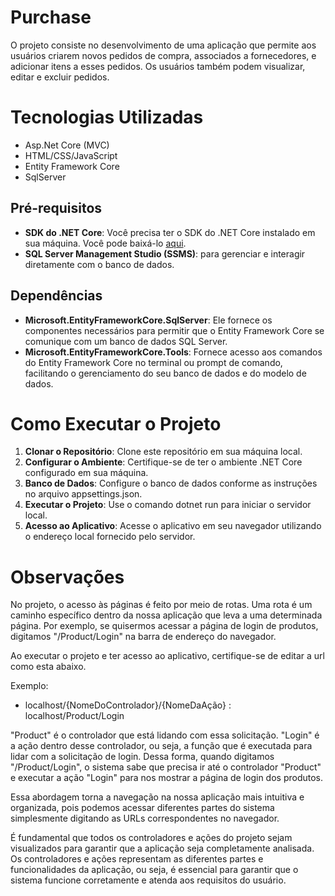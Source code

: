 # Purchase

O projeto consiste no desenvolvimento de uma aplicação que permite aos usuários criarem novos pedidos de compra,
associados a fornecedores, e adicionar itens a esses pedidos. Os usuários também podem visualizar, 
editar e excluir pedidos.

# Tecnologias Utilizadas
- Asp.Net Core (MVC)
- HTML/CSS/JavaScript
- Entity Framework Core
- SqlServer

## Pré-requisitos
- **SDK do .NET Core**: Você precisa ter o SDK do .NET Core instalado em sua máquina. Você pode baixá-lo [aqui](https://dotnet.microsoft.com/download).
- **SQL Server Management Studio (SSMS)**: para gerenciar e interagir diretamente com o banco de dados.

## Dependências
- **Microsoft.EntityFrameworkCore.SqlServer**:  Ele fornece os componentes necessários para permitir que o Entity Framework Core se comunique com um banco de dados SQL Server.
- **Microsoft.EntityFrameworkCore.Tools**: Fornece acesso aos comandos do Entity Framework Core no terminal ou prompt de comando, facilitando o gerenciamento do seu banco de dados e do modelo de dados.
  
# Como Executar o Projeto
1. **Clonar o Repositório**: Clone este repositório em sua máquina local.
2. **Configurar o Ambiente**: Certifique-se de ter o ambiente .NET Core configurado em sua máquina.
3. **Banco de Dados**: Configure o banco de dados conforme as instruções no arquivo appsettings.json.
4. **Executar o Projeto**: Use o comando dotnet run para iniciar o servidor local.
5. **Acesso ao Aplicativo**: Acesse o aplicativo em seu navegador utilizando o endereço local fornecido pelo servidor.

# Observações
No projeto, o acesso às páginas é feito por meio de rotas. Uma rota é um caminho específico dentro da nossa aplicação que leva a uma determinada página. 
Por exemplo, se quisermos acessar a página de login de produtos, digitamos "/Product/Login" na barra de endereço do navegador.

Ao executar o projeto e ter acesso ao aplicativo, certifique-se de editar a url como esta abaixo.

Exemplo: 
- localhost/{NomeDoControlador}/{NomeDaAção} : localhost/Product/Login

"Product" é o controlador que está lidando com essa solicitação.
"Login" é a ação dentro desse controlador, ou seja, a função que é executada para lidar com a solicitação de login.
Dessa forma, quando digitamos "/Product/Login", o sistema sabe que precisa ir até o controlador "Product" e executar a ação "Login" para nos mostrar a página de login dos produtos.

Essa abordagem torna a navegação na nossa aplicação mais intuitiva e organizada, pois podemos acessar diferentes partes do sistema simplesmente digitando as URLs correspondentes no navegador.

É fundamental que todos os controladores e ações do projeto sejam visualizados para garantir que a aplicação seja completamente analisada. Os controladores e ações representam as diferentes 
partes e funcionalidades da aplicação, ou seja, é essencial para garantir que o sistema funcione corretamente e atenda aos requisitos do usuário.

